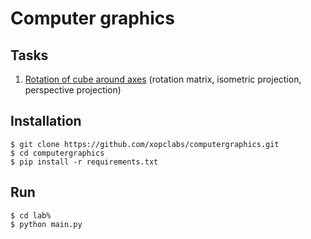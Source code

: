 # Computer graphics
## Tasks
1. [Rotation of cube around axes](https://github.com/xopclabs/computergraphics/tree/master/lab1) (rotation matrix, isometric projection, perspective projection)
## Installation
```
$ git clone https://github.com/xopclabs/computergraphics.git
$ cd computergraphics
$ pip install -r requirements.txt
```
## Run
```
$ cd lab%
$ python main.py
```